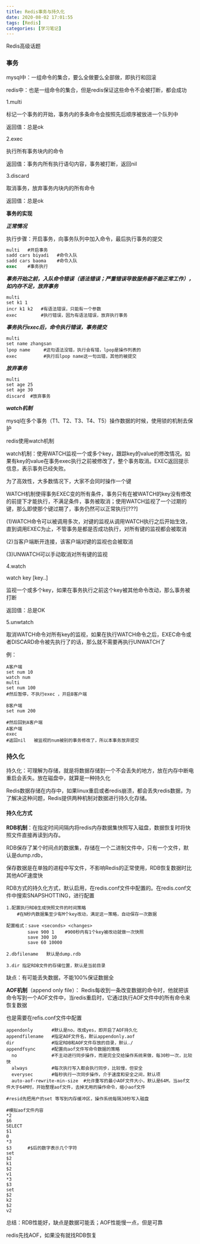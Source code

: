 ```yaml
---
title: Redis事务与持久化
date: 2020-08-02 17:01:55
tags: [Redis]
categories: [学习笔记]
---
```


Redis高级话题

<!--more-->

### 事务

mysql中：一组命令的集合，要么全做要么全部做，即执行和回滚



redis中：也是一组命令的集合，但是redis保证这些命令不会被打断，都会成功



1.multi 

标记一个事务的开始，事务内的多条命令会按照先后顺序被放进一个队列中

返回值：总是ok



2.exec

执行所有事务块内的命令

返回值：事务内所有执行语句内容，事务被打断，返回nil



3.discard

取消事务，放弃事务内块内的所有命令

返回值：总是ok



**事务的实现**

***正常情况***

执行步骤：开启事务，向事务队列中加入命令，最后执行事务的提交



```sql
multi   #开启事务
sadd cars biyadi   #命令入队
sadd cars baoma    #命令入队
exec    #事务执行
```



***事务开始之前，入队命令错误（语法错误；严重错误导致服务器不能正常工作），如内存不足，放弃事务***



```
multi
set k1 1
incr k1 k2   #有语法错误，只能有一个参数
exec         #执行错误，因为有语法错误，放弃执行事务
```





***事务执行exec后，命令执行错误，事务提交***



```
multi
set name zhangsan
lpop name     #这句语法没错，执行会有错，lpop是操作列表的
exec          #执行后lpop name这一句出错，其他的被提交
```

 

***放弃事务***



```
multi
set age 25
set age 30
discard  #放弃事务
```



***watch机制***

mysql在多个事务（T1、T2、T3、T4、T5）操作数据的时候，使用锁的机制去保护

redis使用watch机制



watch机制：使用WATCH监视一个或多个key，跟踪key的value的修改情况。如果有key的value在事务exec执行之前被修改了，整个事务取消。EXEC返回提示信息，表示事务已经失败。

为了高效性，大多数情况下，大家不会同时操作一个键



WATCH机制使得事务EXEC变的所有条件，事务只有在被WATCH的key没有修改的前提下才能执行，不满足条件，事务被取消；使用WATCH监视了一个过期的键，那么即使那个键过期了，事务仍然可以正常执行[???]



(1)WATCH命令可以被调用多次，对键的监视从调用WATCH执行之后开始生效，直到调用EXEC为止，不管事务是都是否成功执行，对所有键的监视都会被取消

(2)当客户端断开连接，该客户端对键的监视也会被取消

(3)UNWATCH可以手动取消对所有键的监视



4.watch

watch key [key..]

监视一个或多个key，如果在事务执行之前这个key被其他命令改动，那么事务被打断

返回值：总是OK



5.unwtatch

取消WATCH命令对所有key的监视，如果在执行WATCH命令之后，EXEC命令或者DISCARD命令被先执行了的话，那么就不需要再执行UNWATCH了





例：

```
A客户端
set num 10
watch num
multi
set num 100
#然后暂停，不执行exec ，开启B客户端

B客户端
set num 200

#然后回到A客户端
A客户端
exec
#返回nil   被监视的num被别的事务修改了，所以本事务放弃提交
```



### 持久化



持久化：可理解为存储，就是将数据存储到一个不会丢失的地方，放在内存中断电重启会丢失。放在磁盘中，就算是一种持久化



Redis数据存储在内存中，如果linux重启或者redis崩溃，都会丢失redis数据，为了解决这种问题，Redis提供两种机制对数据进行持久化存储。



#### 持久化方式



**RDB机制**：在指定时间间隔内将redis内存数据集快照写入磁盘，数据恢复时将快照文件直接再读到内存。



RDB保存了某个时间点的数据集，存储在一个二进制文件中，只有一个文件，默认是dump.rdb，

保存数据是在单独的进程中写文件，不影响Redis的正常使用，RDB恢复数据时比其他AOF速度快



RDB方式的持久化方式，默认启用，在redis.conf文件中配置的。在redis.conf文件中搜索SNAPSHOTTING，进行配置



```
1.配置执行RDB生成快照文件的时间策略
    #在N秒内数据集至少有M个key改动，满足这一策略，自动保存一次数据

配置格式：save <seconds> <changes>
        save 900 1    #900秒内有1个key被改动就做一次快照
        save 300 10
        save 60 10000
       
2.dbfilename   默认是dump.rdb

3.dir 指定RDB文件的存储位置，默认是当前目录
```



缺点：有可能丢失数据，不能100%保证数据全





**AOF机制**（append only file）： Redis每收到一条改变数据的命令时，他就把该命令写到一个AOF文件中，当redis重启时，它通过执行AOF文件中的所有命令来恢复数据



也是需要在refis.conf文件中配置

```
appendonly       #默认是no，改成yes，即开启了AOF持久化
appendfilename   #指定AOF文件名，默认appendonly.aof
dir              #指定RDB和AOF文件存放的目录，默认./
appendfsync      #配置向aof文件写命令数据的策略
  no             #不主动进行同步操作，而是完全交给操作系统来做，每30秒一次，比较快
  always         #每次执行写入都会执行同步，比较慢，但安全
  everysec       #每秒执行一次同步操作，介于速度和安全之间，默认项
  auto-aof-rewrite-min-size  #允许重写的最小AOF文件大小，默认是64M，当aof文件大于64M时，开始整理aof文件，去掉无用的操作命令，缩小aof文件

#resid先把用户的set 等写到内存缓冲区，操作系统每隔30秒写入磁盘
```



```
#模拟aof文件内容
*2
$6
SELECT
$1
0
*3
$3      #$后的数字表示几个字符
set
$2
k1
$2
v1
*3
$3
set
$2
k2
$2
v2
```





总结：RDB性能好，缺点是数据可能丢；AOF性能慢一点，但是可靠

redis先找AOF，如果没有就找RDB恢复
